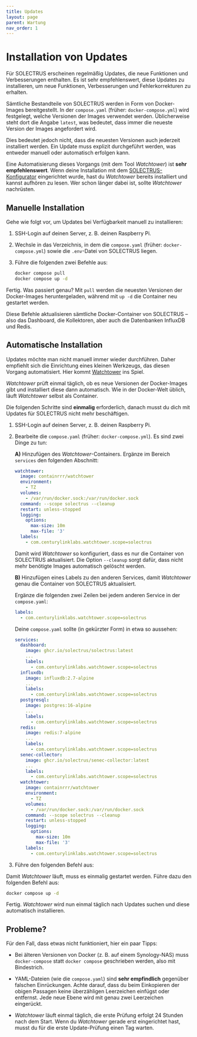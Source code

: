 ```yaml
---
title: Updates
layout: page
parent: Wartung
nav_order: 1
---
```


# Installation von Updates

Für SOLECTRUS erscheinen regelmäßig Updates, die neue Funktionen und Verbesserungen enthalten. Es ist sehr empfehlenswert, diese Updates zu installieren, um neue Funktionen, Verbesserungen und Fehlerkorrekturen zu erhalten.

Sämtliche Bestandteile von SOLECTRUS werden in Form von Docker-Images bereitgestellt. In der `compose.yaml` (früher: `docker-compose.yml`) wird festgelegt, welche Versionen der Images verwendet werden. Üblicherweise steht dort die Angabe `latest`, was bedeutet, dass immer die neueste Version der Images angefordert wird.

Dies bedeutet jedoch nicht, dass die neuesten Versionen auch jederzeit installiert werden. Ein Update muss explizit durchgeführt werden, was entweder manuell oder automatisch erfolgen kann.

Eine Automatisierung dieses Vorgangs (mit dem Tool _Watchtower_) ist **sehr empfehlenswert**. Wenn deine Installation mit dem [SOLECTRUS-Konfigurator](https://configurator.solectrus.de/) eingerichtet wurde, hast du _Watchtower_ bereits installiert und kannst aufhören zu lesen. Wer schon länger dabei ist, sollte _Watchtower_ nachrüsten.

## Manuelle Installation

Gehe wie folgt vor, um Updates bei Verfügbarkeit manuell zu installieren:

1. SSH-Login auf deinen Server, z. B. deinen Raspberry Pi.

2. Wechsle in das Verzeichnis, in dem die `compose.yaml` (früher: `docker-compose.yml`) sowie die `.env`-Datei von SOLECTRUS liegen.

3. Führe die folgenden zwei Befehle aus:

   ```bash
   docker compose pull
   docker compose up -d
   ```

Fertig. Was passiert genau? Mit `pull` werden die neuesten Versionen der Docker-Images heruntergeladen, während mit `up -d` die Container neu gestartet werden.

Diese Befehle aktualisieren sämtliche Docker-Container von SOLECTRUS – also das Dashboard, die Kollektoren, aber auch die Datenbanken InfluxDB und Redis.

## Automatische Installation

Updates möchte man nicht manuell immer wieder durchführen. Daher empfiehlt sich die Einrichtung eines kleinen Werkzeugs, das diesen Vorgang automatisiert. Hier kommt [Watchtower](https://containrrr.dev/watchtower/) ins Spiel.

_Watchtower_ prüft einmal täglich, ob es neue Versionen der Docker-Images gibt und installiert diese dann automatisch. Wie in der Docker-Welt üblich, läuft _Watchtower_ selbst als Container.

Die folgenden Schritte sind **einmalig** erforderlich, danach musst du dich mit Updates für SOLECTRUS nicht mehr beschäftigen.

1. SSH-Login auf deinen Server, z. B. deinen Raspberry Pi.

2. Bearbeite die `compose.yaml` (früher: `docker-compose.yml`). Es sind zwei Dinge zu tun:

   **A)** Hinzufügen des _Watchtower_-Containers. Ergänze im Bereich `services` den folgenden Abschnitt:

   ```yaml
   watchtower:
     image: containrrr/watchtower
     environment:
       - TZ
     volumes:
       - /var/run/docker.sock:/var/run/docker.sock
     command: --scope solectrus --cleanup
     restart: unless-stopped
     logging:
       options:
         max-size: 10m
         max-file: '3'
     labels:
       - com.centurylinklabs.watchtower.scope=solectrus
   ```

   Damit wird _Watchtower_ so konfiguriert, dass es nur die Container von SOLECTRUS aktualisiert. Die Option `--cleanup` sorgt dafür, dass nicht mehr benötigte Images automatisch gelöscht werden.

   **B)** Hinzufügen eines Labels zu den anderen Services, damit _Watchtower_ genau die Container von SOLECTRUS aktualisiert.

   Ergänze die folgenden zwei Zeilen bei jedem anderen Service in der `compose.yaml`:

   ```yaml
   labels:
     - com.centurylinklabs.watchtower.scope=solectrus
   ```

   Deine `compose.yaml` sollte (in gekürzter Form) in etwa so aussehen:

   ```yaml
   services:
     dashboard:
       image: ghcr.io/solectrus/solectrus:latest
       ...
       labels:
         - com.centurylinklabs.watchtower.scope=solectrus
     influxdb:
       image: influxdb:2.7-alpine
       ...
       labels:
         - com.centurylinklabs.watchtower.scope=solectrus
     postgresql:
       image: postgres:16-alpine
       ...
       labels:
         - com.centurylinklabs.watchtower.scope=solectrus
     redis:
       image: redis:7-alpine
       ...
       labels:
         - com.centurylinklabs.watchtower.scope=solectrus
     senec-collector:
       image: ghcr.io/solectrus/senec-collector:latest
       ...
       labels:
         - com.centurylinklabs.watchtower.scope=solectrus
     watchtower:
       image: containrrr/watchtower
       environment:
         - TZ
       volumes:
         - /var/run/docker.sock:/var/run/docker.sock
       command: --scope solectrus --cleanup
       restart: unless-stopped
       logging:
         options:
           max-size: 10m
           max-file: '3'
       labels:
         - com.centurylinklabs.watchtower.scope=solectrus
   ```

3. Führe den folgenden Befehl aus:

Damit _Watchtower_ läuft, muss es einmalig gestartet werden. Führe dazu den folgenden Befehl aus:

```bash
docker compose up -d
```

Fertig. _Watchtower_ wird nun einmal täglich nach Updates suchen und diese automatisch installieren.

## Probleme?

Für den Fall, dass etwas nicht funktioniert, hier ein paar Tipps:

- Bei älteren Versionen von Docker (z. B. auf einem Synology-NAS) muss `docker-compose` statt `docker compose` geschrieben werden, also mit Bindestrich.

- YAML-Dateien (wie die `compose.yaml`) sind **sehr empfindlich** gegenüber falschen Einrückungen. Achte darauf, dass du beim Einkopieren der obigen Passagen keine überzähligen Leerzeichen einfügst oder entfernst. Jede neue Ebene wird mit genau zwei Leerzeichen eingerückt.

- _Watchtower_ läuft einmal täglich, die erste Prüfung erfolgt 24 Stunden nach dem Start. Wenn du _Watchtower_ gerade erst eingerichtet hast, musst du für die erste Update-Prüfung einen Tag warten.
